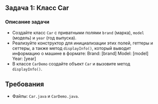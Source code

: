 ## Задача 1: Класс Car

### Описание задачи

- Создайте класс `Car` с приватными полями `brand` (марка), `model` (модель) и `year` (год выпуска).
- Реализуйте конструктор для инициализации этих полей, геттеры и сеттеры, а также метод `displayInfo()`, который выводит
  информацию о машине в формате: Brand: [brand] Model: [model] Year: [year]
- В классе `CarDemo` создайте объект `Car` и вызовите метод `displayInfo()`.

## Требования

- Файлы: `Car.java` и `CarDemo.java`.